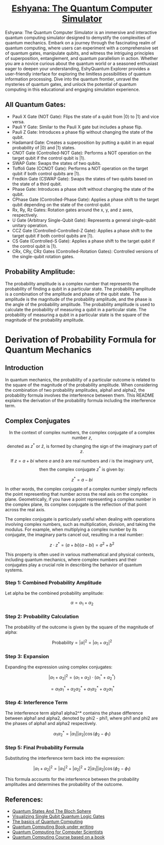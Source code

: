 <h1 align="center">
  <strong><a href="https://bithabib.github.io/quantum_computer_simulator/templates/quantum_gate_simulator.html">Eshyana: The Quantum Computer Simulator</a></strong>
</h1>
Eshyana: The Quantum Computer Simulator is an immersive and interactive quantum computing simulator designed to demystify the complexities of quantum mechanics. Embark on a journey through the fascinating realm of quantum computing, where users can experiment with a comprehensive set of quantum gates, manipulate qubits, and witness the intriguing principles of superposition, entanglement, and quantum parallelism in action. Whether you are a novice curious about the quantum world or a seasoned enthusiast eager to deepen your understanding, EshyQuantum Explorer provides a user-friendly interface for exploring the limitless possibilities of quantum information processing. Dive into the quantum frontier, unravel the mysteries of quantum gates, and unlock the potential of quantum computing in this educational and engaging simulation experience.

## All Quantum Gates: 
 - Pauli X Gate (NOT Gate): Flips the state of a qubit from |0⟩ to |1⟩ and vice versa.
 - Pauli Y Gate: Similar to the Pauli X gate but includes a phase flip.
 - Pauli Z Gate: Introduces a phase flip without changing the state of the qubit.
 - Hadamard Gate: Creates a superposition by putting a qubit in an equal probability of |0⟩ and |1⟩ states.
 - CNOT Gate (Controlled-NOT Gate): Performs a NOT operation on the target qubit if the control qubit is |1⟩.
 - SWAP Gate: Swaps the states of two qubits.
 - Toffoli Gate (CCNOT Gate): Performs a NOT operation on the target qubit if both control qubits are |1⟩.
 - Fredkin Gate (CSWAP Gate): Swaps the states of two qubits based on the state of a third qubit.
 - Phase Gate: Introduces a phase shift without changing the state of the qubit.
 - CPhase Gate (Controlled-Phase Gate): Applies a phase shift to the target qubit depending on the state of the control qubit.
 - Rx, Ry, Rz Gates: Rotation gates around the x, y, and z axes, respectively.
 - U Gate (Arbitrary Single-Qubit Gate): Represents a general single-qubit unitary operation.
 - CCZ Gate (Controlled-Controlled-Z Gate): Applies a phase shift to the target qubit if both control qubits are |1⟩.
 - CS Gate (Controlled-S Gate): Applies a phase shift to the target qubit if the control qubit is |1⟩.
 - CRx, CRy, CRz Gates (Controlled-Rotation Gates): Controlled versions of the single-qubit rotation gates.



## Probability Amplitude:
The probability amplitude is a complex number that represents the probability of finding a qubit in a particular state. The probability amplitude is a combination of the amplitude and phase of the qubit state. The amplitude is the magnitude of the probability amplitude, and the phase is the angle of the probability amplitude. The probability amplitude is used to calculate the probability of measuring a qubit in a particular state. The probability of measuring a qubit in a particular state is the square of the magnitude of the probability amplitude.
# Derivation of Probability Formula for Quantum Mechanics

## Introduction

In quantum mechanics, the probability of a particular outcome is related to the square of the magnitude of the probability amplitude. When considering the combination of two probability amplitudes, alpha1 and alpha2, the probability formula involves the interference between them. This README explains the derivation of the probability formula including the interference term.

## Complex Conjugates

$$ \text{In the context of complex numbers, the complex conjugate of a complex number } z,$$ 
$$ \text{denoted as } z^* \text{ or } \bar{z} \text{, is formed by changing the sign of the imaginary part of } z .$$

$$ \text{If } z = a + bi \text{ where } a \text{ and } b \text{ are real numbers and } i \text{ is the imaginary unit, } $$ 
$$ \text{ then the complex conjugate } z^* \text{ is given by: } $$

$$ z^* = a - bi $$

In other words, the complex conjugate of a complex number simply reflects the point representing that number across the real axis on the complex plane. Geometrically, if you have a point representing a complex number in the complex plane, its complex conjugate is the reflection of that point across the real axis.

The complex conjugate is particularly useful when dealing with operations involving complex numbers, such as multiplication, division, and taking the modulus. For example, when multiplying a complex number by its conjugate, the imaginary parts cancel out, resulting in a real number:

$$ z \cdot z^* = (a + bi)(a - bi) = a^2 + b^2 $$

This property is often used in various mathematical and physical contexts, including quantum mechanics, where complex numbers and their conjugates play a crucial role in describing the behavior of quantum systems.


### Step 1: Combined Probability Amplitude

Let alpha be the combined probability amplitude:

$$ \alpha = \alpha_1 + \alpha_2 $$

### Step 2: Probability Calculation

The probability of the outcome is given by the square of the magnitude of alpha:

$$ \text{Probability} = |\alpha|^2 = |\alpha_1 + \alpha_2|^2 $$


### Step 3: Expansion

Expanding the expression using complex conjugates:

$$ |\alpha_1 + \alpha_2|^2 = (\alpha_1 + \alpha_2) \cdot (\alpha_1^* + \alpha_2^*) $$

$$ = \alpha_1 \alpha_1^* + \alpha_2 \alpha_2^* + \alpha_1 \alpha_2^* + \alpha_2 \alpha_1^* $$

### Step 4: Interference Term

The interference term alpha1 alpha2^* contains the phase difference between alpha1 and alpha2, denoted by phi2 - phi1, where phi1 and phi2 are the phases of alpha1 and alpha2 respectively.

$$ \alpha_1 \alpha_2^* = |\alpha_1||\alpha_2|\cos(\phi_2 - \phi_1) $$

### Step 5: Final Probability Formula

Substituting the interference term back into the expression:

$$ |\alpha_1 + \alpha_2|^2 = |\alpha_1|^2 + |\alpha_2|^2 + 2|\alpha_1||\alpha_2|\cos(\phi_2 - \phi_1) $$

This formula accounts for the interference between the probability amplitudes and determines the probability of the outcome.




 ## References:
   - [Quantum States And The Bloch Sphere](https://medium.com/quantum-untangled/quantum-states-and-the-bloch-sphere-9f3c0c445ea3)
   - [Visualizing Single Qubit Quantum Logic Gates](https://medium.com/quantum-untangled/visualizing-quantum-logic-gates-part-1-515bb7b58916)
   - [The basics of Quantum Computing](https://www.quantum-inspire.com/kbase/introduction-to-quantum-computing)
   - [Quantum Computing Book under writing](https://qubit.guide/)
   - [Quantum Computing for Computer Scientists](https://www.cambridge.org/9781108481976)
   - [Quantum Computing Course based on a book](https://www.youtube.com/playlist?list=PLkespgaZN4gmu0nWNmfMflVRqw0VPkCGH)

